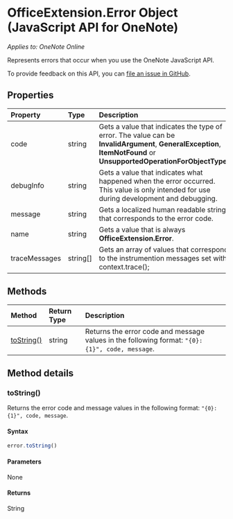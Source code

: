 # OfficeExtension.Error Object (JavaScript API for OneNote)

_Applies to: OneNote Online_

Represents errors that occur when you use the OneNote JavaScript API.

To provide feedback on this API, you can [file an issue in GitHub](https://github.com/OfficeDev/office-js-docs/issues/new?title=OneNote-error).

## Properties

| Property	   | Type	|Description
|:---------------|:--------|:----------|
|code|string|Gets a value that indicates the type of error. The value can be **InvalidArgument**, **GeneralException**, **ItemNotFound** or **UnsupportedOperationForObjectType**. |
|debugInfo|string|Gets a value that indicates what happened when the error occurred. This value is only intended for use during development and debugging.  |
|message |string| Gets a localized human readable string that corresponds to the error code.|
|name |string| Gets a value that is always **OfficeExtension.Error**. |
|traceMessages |string[]| Gets an array of values that correspond to the instrumention messages set with context.trace(); |


## Methods

| Method		   | Return Type	|Description|
|:---------------|:--------|:----------|
|[toString()](#tostring)|string|Returns the error code and message values in the following format: `"{0}: {1}", code, message`.|



## Method details

### toString()

Returns the error code and message values in the following format: `"{0}: {1}", code, message`.

#### Syntax

```js
error.toString()
```

#### Parameters

None

#### Returns

String
